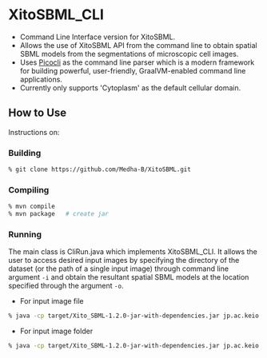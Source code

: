 # XitoSBML_CLI

- Command Line Interface version for XitoSBML. 
- Allows the use of XitoSBML API from the command line to obtain spatial SBML models from the segmentations of microscopic cell images.
- Uses [Picocli](https://picocli.info/) as the command line parser which is a modern framework for building powerful, user-friendly, GraalVM-enabled command line applications.
- Currently only supports 'Cytoplasm' as the default cellular domain.


## How to Use

Instructions on: 

### Building
```sh
% git clone https://github.com/Medha-B/XitoSBML.git
```

### Compiling
```sh
% mvn compile
% mvn package   # create jar
```

### Running

The main class is CliRun.java which implements XitoSBML_CLI. It allows the user to access desired input images by specifying the directory of the dataset (or the path of a single input image) through command line argument ``` -i ``` and obtain the resultant spatial SBML models at the location specified through the argument ``` -o ```. 


- For input image file

```sh
% java -cp target/Xito_SBML-1.2.0-jar-with-dependencies.jar jp.ac.keio.bio.fun.xitosbml.cli.CliRun -i </path/to/image> -o </path/to/save/output/SBML/model>
```


- For input image folder

```sh
% java -cp target/Xito_SBML-1.2.0-jar-with-dependencies.jar jp.ac.keio.bio.fun.xitosbml.cli.CliRun -i </path/to/folder/containing/images> -o </path/to/save/output/SBML/model>
```
